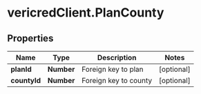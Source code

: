 # vericredClient.PlanCounty

## Properties
Name | Type | Description | Notes
------------ | ------------- | ------------- | -------------
**planId** | **Number** | Foreign key to plan | [optional] 
**countyId** | **Number** | Foreign key to county | [optional] 


